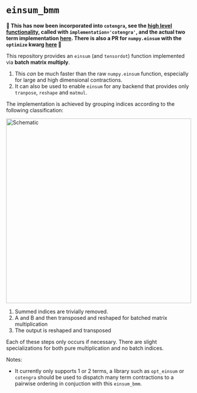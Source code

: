 # `einsum_bmm`

**:cactus: This has now been incorporated into `cotengra`, see the [high level functionality](https://cotengra.readthedocs.io/en/latest/high-level-interface.html), called with `implementation='cotengra'`, and the actual two term implementation [here](https://cotengra.readthedocs.io/en/latest/autoapi/cotengra/contract/index.html#cotengra.contract.einsum). There is also a PR for `numpy.einsum` with the `optimize` kwarg [here](https://github.com/numpy/numpy/pull/23513) :cactus:**

This repository provides an `einsum` (and `tensordot`) function implemented via **batch matrix
multiply**.



1. This *can* be much faster than the raw `numpy.einsum` function, especially
   for large and high dimensional contractions.
2. It can also be used to enable `einsum` for any backend that provides only
   `tranpose`, `reshape` and `matmul`.

The implementation is achieved by grouping indices according to the following classification:

<img src="https://user-images.githubusercontent.com/8982598/228432891-595c88af-cb81-443e-9cf3-5eda86db01b2.png" alt="Schematic" width="500" title="Einsum Schematic">

1. Summed indices are trivially removed.
2. A and B and then transposed and reshaped for batched matrix multiplication
3. The output is reshaped and transposed

Each of these steps only occurs if necessary. There are slight specializations for both pure multiplication and no batch indices.

Notes:

* It currently only supports 1 or 2 terms, a library such as `opt_einsum` or
  `cotengra` should be used to dispatch many term contractions to a pairwise
  ordering in conjuction with this `einsum_bmm`.

